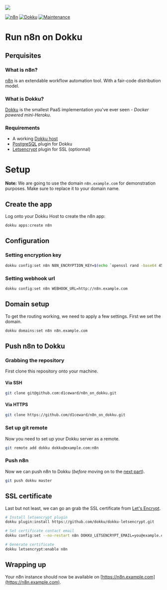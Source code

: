 ![](.github/images/repo_header.png)

[![n8n](https://img.shields.io/badge/n8n-0.236.3-blue.svg)](https://github.com/n8n-io/n8n/releases/tag/n8n%400.236.3)
[![Dokku](https://img.shields.io/badge/Dokku-Repo-blue.svg)](https://github.com/dokku/dokku)
[![Maintenance](https://img.shields.io/badge/Maintained%3F-yes-green.svg)](https://github.com/d1ceward/minio_on_dokku/graphs/commit-activity)
# Run n8n on Dokku

## Perquisites

### What is n8n?

[n8n](https://n8n.io/) is an extendable workflow automation tool. With a fair-code distribution model.

### What is Dokku?

[Dokku](http://dokku.viewdocs.io/dokku/) is the smallest PaaS implementation you've ever seen - _Docker
powered mini-Heroku_.

### Requirements
* A working [Dokku host](http://dokku.viewdocs.io/dokku/getting-started/installation/)
* [PostgreSQL](https://github.com/dokku/dokku-postgres) plugin for Dokku
* [Letsencrypt](https://github.com/dokku/dokku-letsencrypt) plugin for SSL (optionnal)

# Setup

**Note:** We are going to use the domain `n8n.example.com` for demonstration purposes. Make sure to replace
it to your domain name.

## Create the app
Log onto your Dokku Host to create the n8n app:

```bash
dokku apps:create n8n
```

## Configuration

### Setting encryption key
```bash
dokku config:set n8n N8N_ENCRYPTION_KEY=$(echo `openssl rand -base64 45` | tr -d \=+ | cut -c 1-32)
```

### Setting webhook url
```bash
dokku config:set n8n WEBHOOK_URL=http://n8n.example.com
```

## Domain setup

To get the routing working, we need to apply a few settings. First we set the domain.

```bash
dokku domains:set n8n n8n.example.com
```

## Push n8n to Dokku

### Grabbing the repository

First clone this repository onto your machine.

#### Via SSH

```bash
git clone git@github.com:d1ceward/n8n_on_dokku.git
```

#### Via HTTPS

```bash
git clone https://github.com/d1ceward/n8n_on_dokku.git
```

### Set up git remote

Now you need to set up your Dokku server as a remote.

```bash
git remote add dokku dokku@example.com:n8n
```

### Push n8n

Now we can push n8n to Dokku (_before_ moving on to the [next part](#ssl-certificate)).

```bash
git push dokku master
```

## SSL certificate

Last but not least, we can go an grab the SSL certificate from [Let's Encrypt](https://letsencrypt.org/).

```bash
# Install letsencrypt plugin
dokku plugin:install https://github.com/dokku/dokku-letsencrypt.git

# Set certificate contact email
dokku config:set --no-restart n8n DOKKU_LETSENCRYPT_EMAIL=you@example.com

# Generate certificate
dokku letsencrypt:enable n8n
```

## Wrapping up

Your n8n instance should now be available on [https://n8n.example.com](https://n8n.example.com).
